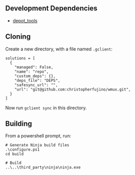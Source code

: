 ## Development Dependencies

* [depot_tools](https://commondatastorage.googleapis.com/chrome-infra-docs/flat/depot_tools/docs/html/depot_tools_tutorial.html#_setting_up)

## Cloning

Create a new directory, with a file named `.gclient`:

```
solutions = [
  {
    "managed": False,
    "name": "repo",
    "custom_deps": {},
    "deps_file": "DEPS",
    "safesync_url": "",
    "url": "git@github.com:christopherfujino/wmux.git",
  }
]
```

Now run `gclient sync` in this directory.

## Building

From a powershell prompt, run:

```
# Generate Ninja build files
.\configure.ps1
cd build

# Build
..\..\third_party\ninja\ninja.exe
```
